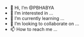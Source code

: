 - 👋 Hi, I’m @PBHABYA
- 👀 I’m interested in ...
- 🌱 I’m currently learning ...
- 💞️ I’m looking to collaborate on ...
- 📫 How to reach me ...

<!---
PBHABYA/PBHABYA is a ✨ special ✨ repository because its `README.md` (this file) appears on your GitHub profile.
You can click the Preview link to take a look at your changes.
--->
